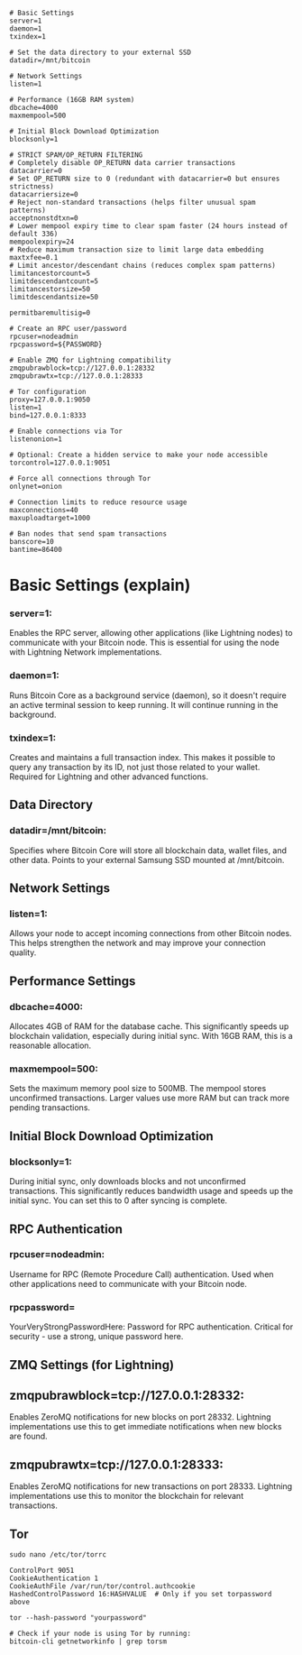 ```shell
# Basic Settings
server=1
daemon=1
txindex=1

# Set the data directory to your external SSD
datadir=/mnt/bitcoin

# Network Settings
listen=1

# Performance (16GB RAM system)
dbcache=4000
maxmempool=500

# Initial Block Download Optimization
blocksonly=1

# STRICT SPAM/OP_RETURN FILTERING
# Completely disable OP_RETURN data carrier transactions
datacarrier=0
# Set OP_RETURN size to 0 (redundant with datacarrier=0 but ensures strictness)
datacarriersize=0
# Reject non-standard transactions (helps filter unusual spam patterns)
acceptnonstdtxn=0
# Lower mempool expiry time to clear spam faster (24 hours instead of default 336)
mempoolexpiry=24
# Reduce maximum transaction size to limit large data embedding
maxtxfee=0.1
# Limit ancestor/descendant chains (reduces complex spam patterns)
limitancestorcount=5
limitdescendantcount=5
limitancestorsize=50
limitdescendantsize=50

permitbaremultisig=0

# Create an RPC user/password
rpcuser=nodeadmin
rpcpassword=${PASSWORD}

# Enable ZMQ for Lightning compatibility
zmqpubrawblock=tcp://127.0.0.1:28332
zmqpubrawtx=tcp://127.0.0.1:28333

# Tor configuration
proxy=127.0.0.1:9050
listen=1
bind=127.0.0.1:8333

# Enable connections via Tor
listenonion=1

# Optional: Create a hidden service to make your node accessible
torcontrol=127.0.0.1:9051

# Force all connections through Tor
onlynet=onion

# Connection limits to reduce resource usage
maxconnections=40
maxuploadtarget=1000

# Ban nodes that send spam transactions
banscore=10
bantime=86400
```

# Basic Settings (explain)

### server=1: 
Enables the RPC server, allowing other applications (like Lightning nodes) to communicate with your Bitcoin node. This is essential for using the node with Lightning Network implementations.
### daemon=1:
Runs Bitcoin Core as a background service (daemon), so it doesn't require an active terminal session to keep running. It will continue running in the background.
### txindex=1: 
Creates and maintains a full transaction index. This makes it possible to query any transaction by its ID, not just those related to your wallet. Required for Lightning and other advanced functions.

## Data Directory

### datadir=/mnt/bitcoin: 
Specifies where Bitcoin Core will store all blockchain data, wallet files, and other data. Points to your external Samsung SSD mounted at /mnt/bitcoin.

## Network Settings

### listen=1: 
Allows your node to accept incoming connections from other Bitcoin nodes. This helps strengthen the network and may improve your connection quality.

## Performance Settings

### dbcache=4000: 
Allocates 4GB of RAM for the database cache. This significantly speeds up blockchain validation, especially during initial sync. With 16GB RAM, this is a reasonable allocation.
### maxmempool=500: 
Sets the maximum memory pool size to 500MB. The mempool stores unconfirmed transactions. Larger values use more RAM but can track more pending transactions.

## Initial Block Download Optimization

### blocksonly=1: 
During initial sync, only downloads blocks and not unconfirmed transactions. This significantly reduces bandwidth usage and speeds up the initial sync. You can set this to 0 after syncing is complete.

## RPC Authentication

### rpcuser=nodeadmin: 
Username for RPC (Remote Procedure Call) authentication. Used when other applications need to communicate with your Bitcoin node.
### rpcpassword=
YourVeryStrongPasswordHere: Password for RPC authentication. Critical for security - use a strong, unique password here.

## ZMQ Settings (for Lightning)

## zmqpubrawblock=tcp://127.0.0.1:28332:
 Enables ZeroMQ notifications for new blocks on port 28332. Lightning implementations use this to get immediate notifications when new blocks are found.
## zmqpubrawtx=tcp://127.0.0.1:28333: 
Enables ZeroMQ notifications for new transactions on port 28333. Lightning implementations use this to monitor the blockchain for relevant transactions.

## Tor

```shell
sudo nano /etc/tor/torrc

ControlPort 9051
CookieAuthentication 1
CookieAuthFile /var/run/tor/control.authcookie
HashedControlPassword 16:HASHVALUE  # Only if you set torpassword above

tor --hash-password "yourpassword"

# Check if your node is using Tor by running:
bitcoin-cli getnetworkinfo | grep torsm
```